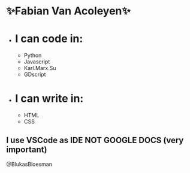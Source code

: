 # ✨Fabian Van Acoleyen✨
- # I can code in:
  - Python
  - Javascript
  - Karl.Marx.Su
  - GDscript
- # I can write in:
  - HTML
  - CSS

## I use VSCode as IDE NOT GOOGLE DOCS (very important)

@BlukasBloesman



<!---
fabianvanacoleyen/fabianvanacoleyen is a ✨ special ✨ repository because its `README.md` (this file) appears on your GitHub profile.
You can click the Preview link to take a look at your changes.
--->
